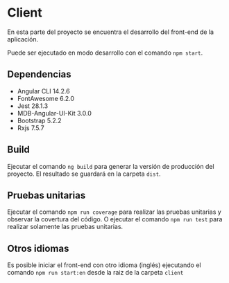 # Client

En esta parte del proyecto se encuentra el desarrollo del front-end de la aplicación.

Puede ser ejecutado en modo desarrollo con el comando `npm start`.

## Dependencias

- Angular CLI 14.2.6
- FontAwesome 6.2.0
- Jest 28.1.3
- MDB-Angular-UI-Kit 3.0.0
- Bootstrap 5.2.2
- Rxjs 7.5.7

## Build

Ejecutar el comando `ng build` para generar la versión de producción del proyecto. El resultado se guardará en la carpeta `dist`.

## Pruebas unitarias

Ejecutar el comando `npm run coverage` para realizar las pruebas unitarias y observar la covertura del código.
O ejecutar el comando `npm run test` para realizar solamente las pruebas unitarias.

## Otros idiomas

Es posible iniciar el front-end con otro idioma (inglés) ejecutando el comando `npm run start:en` desde la raiz de la carpeta `client`
